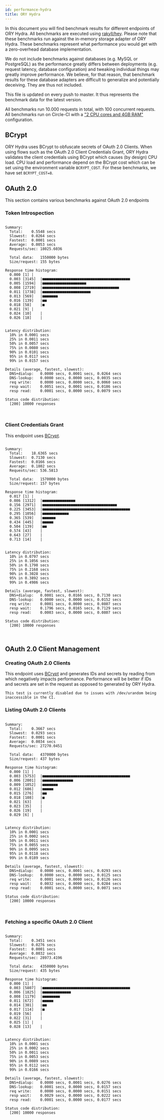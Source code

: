 ```yaml
---
id: performance-hydra
title: ORY Hydra
---
```


In this document you will find benchmark results for different endpoints of ORY Hydra. All benchmarks are executed
using [rakyll/hey](https://github.com/rakyll/hey). Please note that these benchmarks run against the in-memory storage
adapter of ORY Hydra. These benchmarks represent what performance you would get with a zero-overhead database implementation.

We do not include benchmarks against databases (e.g. MySQL or PostgreSQL) as the performance greatly differs between
deployments (e.g. request latency, database configuration) and tweaking individual things may greatly improve performance.
We believe, for that reason, that benchmark results for these database adapters are difficult to generalize and potentially
deceiving. They are thus not included.

This file is updated on every push to master. It thus represents the benchmark data for the latest version.

All benchmarks run 10.000 requests in total, with 100 concurrent requests. All benchmarks run on Circle-CI with a
["2 CPU cores and 4GB RAM"](https://support.circleci.com/hc/en-us/articles/360000489307-Why-do-my-tests-take-longer-to-run-on-CircleCI-than-locally-)
configuration.

## BCrypt

ORY Hydra uses BCrypt to obfuscate secrets of OAuth 2.0 Clients. When using flows such as the OAuth 2.0 Client Credentials
Grant, ORY Hydra validates the client credentials using BCrypt which causes (by design) CPU load. CPU load and performance
depend on the BCrypt cost which can be set using the environment variable `BCRYPT_COST`. For these benchmarks,
we have set `BCRYPT_COST=8`.

## OAuth 2.0

This section contains various benchmarks against OAuth 2.0 endpoints

### Token Introspection

```

Summary:
  Total:	0.5548 secs
  Slowest:	0.0264 secs
  Fastest:	0.0001 secs
  Average:	0.0053 secs
  Requests/sec:	18025.6036
  
  Total data:	1550000 bytes
  Size/request:	155 bytes

Response time histogram:
  0.000 [1]	|
  0.003 [3145]	|■■■■■■■■■■■■■■■■■■■■■■■■■■■■■■■■■■■■■■■■
  0.005 [1594]	|■■■■■■■■■■■■■■■■■■■■
  0.008 [2719]	|■■■■■■■■■■■■■■■■■■■■■■■■■■■■■■■■■■■
  0.011 [1738]	|■■■■■■■■■■■■■■■■■■■■■■
  0.013 [569]	|■■■■■■■
  0.016 [139]	|■■
  0.018 [58]	|■
  0.021 [9]	|
  0.024 [10]	|
  0.026 [18]	|


Latency distribution:
  10% in 0.0001 secs
  25% in 0.0011 secs
  50% in 0.0057 secs
  75% in 0.0080 secs
  90% in 0.0101 secs
  95% in 0.0117 secs
  99% in 0.0157 secs

Details (average, fastest, slowest):
  DNS+dialup:	0.0000 secs, 0.0001 secs, 0.0264 secs
  DNS-lookup:	0.0000 secs, 0.0000 secs, 0.0035 secs
  req write:	0.0000 secs, 0.0000 secs, 0.0060 secs
  resp wait:	0.0051 secs, 0.0001 secs, 0.0186 secs
  resp read:	0.0001 secs, 0.0000 secs, 0.0079 secs

Status code distribution:
  [200]	10000 responses



```

### Client Credentials Grant

This endpoint uses [BCrypt](#bcrypt).

```

Summary:
  Total:	18.6365 secs
  Slowest:	0.7130 secs
  Fastest:	0.0166 secs
  Average:	0.1802 secs
  Requests/sec:	536.5813
  
  Total data:	1570000 bytes
  Size/request:	157 bytes

Response time histogram:
  0.017 [1]	|
  0.086 [1312]	|■■■■■■■■■■■■■■■
  0.156 [2971]	|■■■■■■■■■■■■■■■■■■■■■■■■■■■■■■■■■■
  0.225 [3453]	|■■■■■■■■■■■■■■■■■■■■■■■■■■■■■■■■■■■■■■■■
  0.295 [1056]	|■■■■■■■■■■■■
  0.365 [539]	|■■■■■■
  0.434 [445]	|■■■■■
  0.504 [139]	|■■
  0.574 [43]	|
  0.643 [27]	|
  0.713 [14]	|


Latency distribution:
  10% in 0.0797 secs
  25% in 0.1056 secs
  50% in 0.1798 secs
  75% in 0.2168 secs
  90% in 0.3028 secs
  95% in 0.3892 secs
  99% in 0.4986 secs

Details (average, fastest, slowest):
  DNS+dialup:	0.0001 secs, 0.0166 secs, 0.7130 secs
  DNS-lookup:	0.0000 secs, 0.0000 secs, 0.0152 secs
  req write:	0.0001 secs, 0.0000 secs, 0.0807 secs
  resp wait:	0.1796 secs, 0.0165 secs, 0.7129 secs
  resp read:	0.0003 secs, 0.0000 secs, 0.0807 secs

Status code distribution:
  [200]	10000 responses



```

## OAuth 2.0 Client Management

### Creating OAuth 2.0 Clients

This endpoint uses [BCrypt](#bcrypt) and generates IDs and secrets by reading from  which negatively impacts
performance. Performance will be better if IDs and secrets are set in the request as opposed to generated by ORY Hydra.

```
This test is currently disabled due to issues with /dev/urandom being inaccessible in the CI.
```

### Listing OAuth 2.0 Clients

```

Summary:
  Total:	0.3667 secs
  Slowest:	0.0293 secs
  Fastest:	0.0001 secs
  Average:	0.0034 secs
  Requests/sec:	27270.0451
  
  Total data:	4370000 bytes
  Size/request:	437 bytes

Response time histogram:
  0.000 [1]	|
  0.003 [5753]	|■■■■■■■■■■■■■■■■■■■■■■■■■■■■■■■■■■■■■■■■
  0.006 [2001]	|■■■■■■■■■■■■■■
  0.009 [1052]	|■■■■■■■
  0.012 [686]	|■■■■■
  0.015 [276]	|■■
  0.018 [108]	|■
  0.021 [63]	|
  0.023 [35]	|
  0.026 [19]	|
  0.029 [6]	|


Latency distribution:
  10% in 0.0001 secs
  25% in 0.0002 secs
  50% in 0.0011 secs
  75% in 0.0055 secs
  90% in 0.0095 secs
  95% in 0.0118 secs
  99% in 0.0189 secs

Details (average, fastest, slowest):
  DNS+dialup:	0.0000 secs, 0.0001 secs, 0.0293 secs
  DNS-lookup:	0.0000 secs, 0.0000 secs, 0.0125 secs
  req write:	0.0001 secs, 0.0000 secs, 0.0126 secs
  resp wait:	0.0032 secs, 0.0000 secs, 0.0284 secs
  resp read:	0.0001 secs, 0.0000 secs, 0.0071 secs

Status code distribution:
  [200]	10000 responses



```

### Fetching a specific OAuth 2.0 Client

```

Summary:
  Total:	0.3451 secs
  Slowest:	0.0276 secs
  Fastest:	0.0001 secs
  Average:	0.0032 secs
  Requests/sec:	28973.4196
  
  Total data:	4350000 bytes
  Size/request:	435 bytes

Response time histogram:
  0.000 [1]	|
  0.003 [5807]	|■■■■■■■■■■■■■■■■■■■■■■■■■■■■■■■■■■■■■■■■
  0.006 [1825]	|■■■■■■■■■■■■■
  0.008 [1179]	|■■■■■■■■
  0.011 [672]	|■■■■■
  0.014 [301]	|■■
  0.017 [114]	|■
  0.019 [56]	|
  0.022 [31]	|
  0.025 [1]	|
  0.028 [13]	|


Latency distribution:
  10% in 0.0001 secs
  25% in 0.0002 secs
  50% in 0.0011 secs
  75% in 0.0053 secs
  90% in 0.0089 secs
  95% in 0.0112 secs
  99% in 0.0166 secs

Details (average, fastest, slowest):
  DNS+dialup:	0.0000 secs, 0.0001 secs, 0.0276 secs
  DNS-lookup:	0.0001 secs, 0.0000 secs, 0.0157 secs
  req write:	0.0000 secs, 0.0000 secs, 0.0151 secs
  resp wait:	0.0029 secs, 0.0000 secs, 0.0222 secs
  resp read:	0.0001 secs, 0.0000 secs, 0.0177 secs

Status code distribution:
  [200]	10000 responses



```
